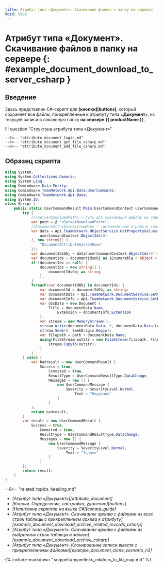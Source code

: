 ```yaml
---
title: Атрибут типа «Документ». Скачивание файлов в папку на сервере
kbId: 5002
---
```


# Атрибут типа «Документ». Скачивание файлов в папку на сервере {: #example_document_download_to_server_csharp }

## Введение

Здесь представлен C#-скрипт для **[кнопки][buttons]**, который сохраняет все файлы, прикреплённые к атрибуту типа «**Документ**», из текущей записи в локальную папку **на сервере {{ productName }}**.

!!! question "Структура атрибута типа «Документ»"

    --8<-- "attribute_document_logic.md"
    --8<-- "attribute_document_get_file_csharp.md"
    --8<-- "attribute_document_add_file_csharp.md"

## Образец скрипта

``` cs
using System;
using System.Collections.Generic;
using System.Linq;
using Comindware.Data.Entity;
using Comindware.TeamNetwork.Api.Data.UserCommands;
using Comindware.TeamNetwork.Api.Data;
using System.IO;
class Script {
    public static UserCommandResult Main(UserCommandContext userCommandContext, Comindware.Entities entities) {
        try {
            //<ServerDownloadPath> — путь для скачивания файлов на сервере
            var path = @ "<ServerDownloadPath>";
            //DocumentAttributeSystemName — системное имя атрибута типа «Документ»
            var data = Api.TeamNetwork.ObjectService.GetPropertyValues(new string[] {
                userCommandContext.ObjectIds[0]
            }, new string[] {
                "DocumentAttributeSystemName"
            });
            var documentIdsObj = data[userCommandContext.ObjectIds[0]]["DocumentAttributeSystemName"];
            var documentIds = documentIdsObj as IEnumerable < object > ;
            if (documentIds == null) {
                documentIds = new string[] {
                    documentIdsObj as string
                };
            }
            foreach(var documentIdObj in documentIds) {
                var documentId = documentIdObj as string;
                var documentData = Api.TeamNetwork.DocumentService.GetContent(documentId);
                var documentInfo = Api.TeamNetwork.DocumentService.GetDocument(documentId);
                var docData = new Document {
                    Title = documentData.Name,
                        Extension = documentInfo.Extension
                };
                var stream = new MemoryStream();
                stream.Write(documentData.Data, 0, documentData.Data.Length);
                stream.Seek(0, SeekOrigin.Begin);
                var filepath = path + documentData.Name;
                using(FileStream outstr = new FileStream(filepath, FileMode.Create)) {
                    stream.CopyTo(outstr);
                }
            }
        } catch {
            var badresult = new UserCommandResult {
                Success = true,
                    Commited = true,
                    ResultType = UserCommandResultType.DataChange,
                    Messages = new [] {
                        new UserCommandMessage {
                            Severity = SeverityLevel.Normal,
                                Text = "Неудачно"
                        }
                    }
            };
            return badresult;
        }
        var result = new UserCommandResult {
            Success = true,
                Commited = true,
                ResultType = UserCommandResultType.DataChange,
                Messages = new [] {
                    new UserCommandMessage {
                        Severity = SeverityLevel.Normal,
                            Text = "Удачно"
                    }
                }
        };
        return result;
    }
}
```

<div class="relatedTopics" markdown="block">

--8<-- "related_topics_heading.md"

- _[Атрибут типа «Документ»][attribute_document]_
- _[Кнопки. Определение, настройка, удаление][buttons]_
- _[Написание скриптов на языке C#][csharp_guide]_
- _[Атрибут типа «Документ». Скачивание архива с файлами из всех строк таблицы с прикреплением архива к атрибуту][example_document_download_archive_related_records_csharp]_
- _[Атрибут типа «Документ». Скачивание архива с файлами из выбранных строк таблицы и записи][example_document_download_archive_csharp]_
- _[Атрибут типа «Документ». Клонирование записи вместе с прикреплёнными файлами][example_document_clone_scenario_n3]_

</div>

{% include-markdown ".snippets/hyperlinks_mkdocs_to_kb_map.md" %}
